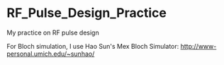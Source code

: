 # RF_Pulse_Design_Practice
My practice on RF pulse design 

For Bloch simulation, I use Hao Sun's Mex Bloch Simulator: http://www-personal.umich.edu/~sunhao/
